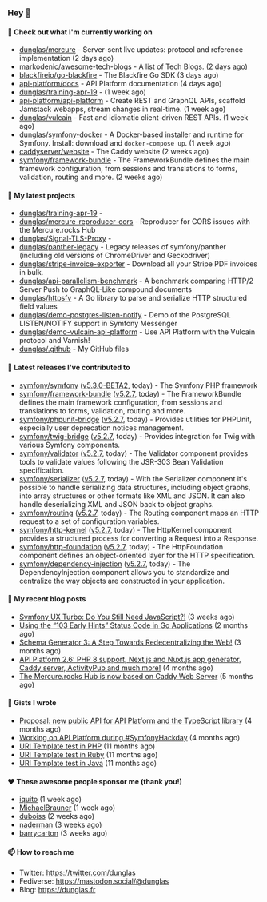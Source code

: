 ### Hey 👋

#### 👷 Check out what I'm currently working on

- [dunglas/mercure](https://github.com/dunglas/mercure) - Server-sent live updates: protocol and reference implementation (2 days ago)
- [markodenic/awesome-tech-blogs](https://github.com/markodenic/awesome-tech-blogs) - A list of Tech Blogs. (2 days ago)
- [blackfireio/go-blackfire](https://github.com/blackfireio/go-blackfire) - The Blackfire Go SDK (3 days ago)
- [api-platform/docs](https://github.com/api-platform/docs) - API Platform documentation (4 days ago)
- [dunglas/training-apr-19](https://github.com/dunglas/training-apr-19) -  (1 week ago)
- [api-platform/api-platform](https://github.com/api-platform/api-platform) - Create REST and GraphQL APIs, scaffold Jamstack webapps, stream changes in real-time. (1 week ago)
- [dunglas/vulcain](https://github.com/dunglas/vulcain) - Fast and idiomatic client-driven REST APIs. (1 week ago)
- [dunglas/symfony-docker](https://github.com/dunglas/symfony-docker) - A Docker-based installer and runtime for Symfony. Install: download and `docker-compose up`. (1 week ago)
- [caddyserver/website](https://github.com/caddyserver/website) - The Caddy website (2 weeks ago)
- [symfony/framework-bundle](https://github.com/symfony/framework-bundle) - The FrameworkBundle defines the main framework configuration, from sessions and translations to forms, validation, routing and more. (2 weeks ago)

#### 🌱 My latest projects

- [dunglas/training-apr-19](https://github.com/dunglas/training-apr-19) - 
- [dunglas/mercure-reproducer-cors](https://github.com/dunglas/mercure-reproducer-cors) - Reproducer for CORS issues with the Mercure.rocks Hub
- [dunglas/Signal-TLS-Proxy](https://github.com/dunglas/Signal-TLS-Proxy) - 
- [dunglas/panther-legacy](https://github.com/dunglas/panther-legacy) - Legacy releases of symfony/panther (including old versions of ChromeDriver and Geckodriver)
- [dunglas/stripe-invoice-exporter](https://github.com/dunglas/stripe-invoice-exporter) - Download all your Stripe PDF invoices in bulk.
- [dunglas/api-parallelism-benchmark](https://github.com/dunglas/api-parallelism-benchmark) - A benchmark comparing HTTP/2 Server Push to GraphQL-Like compound documents
- [dunglas/httpsfv](https://github.com/dunglas/httpsfv) - A Go library to parse and serialize HTTP structured field values
- [dunglas/demo-postgres-listen-notify](https://github.com/dunglas/demo-postgres-listen-notify) - Demo of the PostgreSQL LISTEN/NOTIFY support in Symfony Messenger
- [dunglas/demo-vulcain-api-platform](https://github.com/dunglas/demo-vulcain-api-platform) - Use API Platform with the Vulcain protocol and Varnish!
- [dunglas/.github](https://github.com/dunglas/.github) - My GitHub files

#### 🔭 Latest releases I've contributed to

- [symfony/symfony](https://github.com/symfony/symfony) ([v5.3.0-BETA2](https://github.com/symfony/symfony/releases/tag/v5.3.0-BETA2), today) - The Symfony PHP framework
- [symfony/framework-bundle](https://github.com/symfony/framework-bundle) ([v5.2.7](https://github.com/symfony/framework-bundle/releases/tag/v5.2.7), today) - The FrameworkBundle defines the main framework configuration, from sessions and translations to forms, validation, routing and more.
- [symfony/phpunit-bridge](https://github.com/symfony/phpunit-bridge) ([v5.2.7](https://github.com/symfony/phpunit-bridge/releases/tag/v5.2.7), today) - Provides utilities for PHPUnit, especially user deprecation notices management.
- [symfony/twig-bridge](https://github.com/symfony/twig-bridge) ([v5.2.7](https://github.com/symfony/twig-bridge/releases/tag/v5.2.7), today) - Provides integration for Twig with various Symfony components.
- [symfony/validator](https://github.com/symfony/validator) ([v5.2.7](https://github.com/symfony/validator/releases/tag/v5.2.7), today) - The Validator component provides tools to validate values following the JSR-303 Bean Validation specification.
- [symfony/serializer](https://github.com/symfony/serializer) ([v5.2.7](https://github.com/symfony/serializer/releases/tag/v5.2.7), today) - With the Serializer component it&#39;s possible to handle serializing data structures, including object graphs, into array structures or other formats like XML and JSON. It can also handle deserializing XML and JSON back to object graphs.
- [symfony/routing](https://github.com/symfony/routing) ([v5.2.7](https://github.com/symfony/routing/releases/tag/v5.2.7), today) - The Routing component maps an HTTP request to a set of configuration variables.
- [symfony/http-kernel](https://github.com/symfony/http-kernel) ([v5.2.7](https://github.com/symfony/http-kernel/releases/tag/v5.2.7), today) - The HttpKernel component provides a structured process for converting a Request into a Response.
- [symfony/http-foundation](https://github.com/symfony/http-foundation) ([v5.2.7](https://github.com/symfony/http-foundation/releases/tag/v5.2.7), today) - The HttpFoundation component defines an object-oriented layer for the HTTP specification.
- [symfony/dependency-injection](https://github.com/symfony/dependency-injection) ([v5.2.7](https://github.com/symfony/dependency-injection/releases/tag/v5.2.7), today) - The DependencyInjection component allows you to standardize and centralize the way objects are constructed in your application.

#### 📜 My recent blog posts

- [Symfony UX Turbo: Do You Still Need JavaScript?!](http://feedproxy.google.com/~r/dunglas/~3/icLJBhKwqcY/) (3 weeks ago)
- [Using the “103 Early Hints” Status Code in Go Applications](http://feedproxy.google.com/~r/dunglas/~3/WDhgVmMJ2T0/) (2 months ago)
- [Schema Generator 3: A Step Towards Redecentralizing the Web!](http://feedproxy.google.com/~r/dunglas/~3/-eYprhFHaXA/) (3 months ago)
- [API Platform 2.6: PHP 8 support, Next.js and Nuxt.js app generator, Caddy server, ActivityPub and much more!](http://feedproxy.google.com/~r/dunglas/~3/X1dkcrZS-qU/) (4 months ago)
- [The Mercure.rocks Hub is now based on Caddy Web Server](http://feedproxy.google.com/~r/dunglas/~3/MjBonxZ_8uQ/) (5 months ago)

#### 📓 Gists I wrote

- [Proposal: new public API for API Platform and the TypeScript library](https://gist.github.com/4da2026f34bf7f18e1db955ef8a9b417) (4 months ago)
- [Working on API Platform during #SymfonyHackday](https://gist.github.com/3949272d40e6390cdd2850a4f312a02a) (4 months ago)
- [URI Template test in PHP](https://gist.github.com/5b10b586427cf66e78a968f82f80691a) (11 months ago)
- [URI Template test in Ruby](https://gist.github.com/ec793690f66167cb849c02284ecf748d) (11 months ago)
- [URI Template test in Java](https://gist.github.com/788b70312231d24e46d7632c634784f5) (11 months ago)

#### ❤️ These awesome people sponsor me (thank you!)

- [iquito](https://github.com/iquito) (1 week ago)
- [MichaelBrauner](https://github.com/MichaelBrauner) (1 week ago)
- [duboiss](https://github.com/duboiss) (2 weeks ago)
- [naderman](https://github.com/naderman) (3 weeks ago)
- [barrycarton](https://github.com/barrycarton) (3 weeks ago)

#### 📫 How to reach me

- Twitter: https://twitter.com/dunglas
- Fediverse: https://mastodon.social/@dunglas
- Blog: https://dunglas.fr
